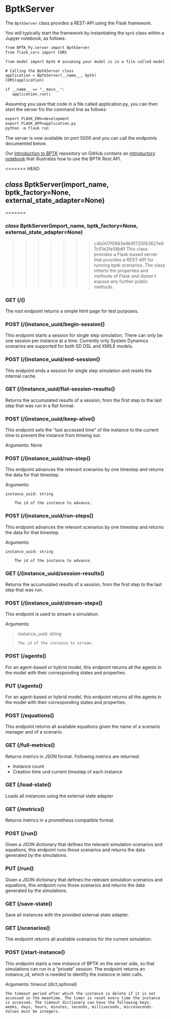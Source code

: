 # BptkServer

The `BptkServer` class provides a REST-API using the Flask framework.

You will typically start the framework by instantiating the `bptk` class within a Jupyer notebook, as follows:

```default
from BPTK_Py.server import BptkServer
from flask_cors import CORS

from model import bptk # assuming your model is in a file called model.py that sets up bptk

# Calling the BptkServer class
application = BptkServer(__name__, bptk)
CORS(application)

if __name__ == "__main__":
   application.run()
```

Assuming you save that code in a file called application.py, you can then start the server fro the command line as follows:

```default
export FLASK_ENV=development
export FLASK_APP=application.py
python -m flask run
```

The server is now available on port 5000 and you can call the endpoints documented below.

Our  [Introduction to BPTK](https://github.com/transentis/bptk_intro) repository on GitHub contains an [introductory notebook](https://github.com/transentis/bptk_intro/blob/master/rest-api/api_usage.ipynb) that illustrates how to use the BPTK Rest API.


<<<<<<< HEAD
## _class_ BptkServer(import_name, bptk_factory=None, external_state_adapter=None)
=======
### _class_ BptkServer(import_name, bptk_factory=None, external_state_adapter=None)
>>>>>>> c4b007f0983e9b9f720f83627e97c51e2fe58b6f
This class provides a Flask-based server that provides a REST-API for running bptk scenarios. The class inherts the properties and methods of Flask and doesn’t expose any further public methods.


### GET (/()
The root endpoint returns a simple html page for test purposes.


### POST (/(instance_uuid/begin-session()
This endpoint starts a session for single step simulation. There can only be one session per instance at a time.
Currently only System Dynamics scenarios are supported for both SD DSL and XMILE models.


### POST (/(instance_uuid/end-session()
This endpoint ends a session for single step simulation and resets the internal cache.


### GET (/(instance_uuid/flat-session-results()
Returns the accumulated results of a session, from the first step to the last step that was run in a flat format.


### POST (/(instance_uuid/keep-alive()
This endpoint sets the “last accessed time” of the instance to the current time to prevent the instance from timeing out.

Arguments: None


### POST (/(instance_uuid/run-step()
This endpoint advances the relevant scenarios by one timestep and returns the data for that timestep.

Arguments:

    instance_uuid: string

        The id of the instance to advance.


### POST (/(instance_uuid/run-steps()
This endpoint advances the relevant scenarios by one timestep and returns the data for that timestep.

Arguments:

    instance_uuid: string

        The id of the instance to advance.


### GET (/(instance_uuid/session-results()
Returns the accumulated results of a session, from the first step to the last step that was run.


### POST (/(instance_uuid/stream-steps()
This endpoint is used to stream a simulation.

Arguments:

> instance_uuid: string

>     The id of the instance to stream.


### POST (/agents()
For an agent-based or hybrid model, this endpoint returns all the agents in the model with their corresponding states and properties.


### PUT (/agents()
For an agent-based or hybrid model, this endpoint returns all the agents in the model with their corresponding states and properties.


### POST (/equations()
This endpoint returns all available equations given the name of a scenario manager and of a scenario.


### GET (/full-metrics()
Returns metrics in JSON format. Following metrics are returned:
- Instance count
- Creation time und current timestep of each instance


### GET (/load-state()
Loads all instances using the external state adapter


### GET (/metrics()
Returns metrics in a prometheus compatible format.


### POST (/run()
Given a JSON dictionary that defines the relevant simulation scenarios and equations, this endpoint runs those scenarios and returns the data generated by the simulations.


### PUT (/run()
Given a JSON dictionary that defines the relevant simulation scenarios and equations, this endpoint runs those scenarios and returns the data generated by the simulations.


### GET (/save-state()
Save all instances with the provided external state adapter.


### GET (/scenarios()
The endpoint returns all available scenarios for the current simulation.


### POST (/start-instance()
This endpoint starts a new instance of BPTK on the server side, so that simulations can run in a “private” session. The endpoint returns an instance_id, which is needed to identify the instance in later calls.

Arguments: timeout (dict,optional)

    The timeout period after which the instance is delete if it is not accessed in the meantime. The timer is reset every time the instance is accessed. The timeout dictionary can have the following keys: weeks, days, hours, minutes, seconds, milliseconds, microseconds. Values must be integers.

